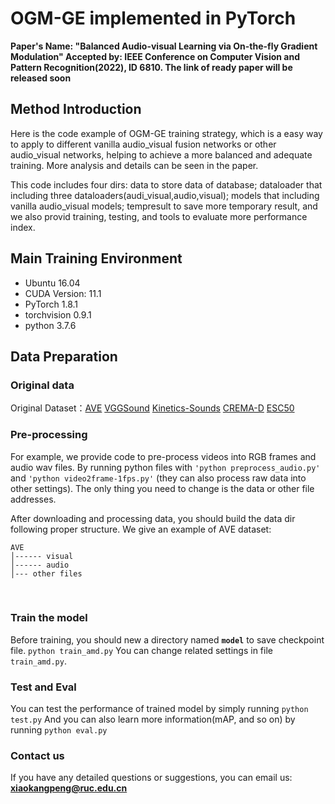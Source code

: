 # OGM-GE implemented in PyTorch
**Paper's Name: "Balanced Audio-visual Learning via On-the-fly Gradient Modulation"
Accepted by: IEEE Conference on Computer Vision and Pattern Recognition(2022), ID 6810.
The link of ready paper will be released soon**


## Method Introduction
Here is the code example of OGM-GE training strategy, which is a easy way to apply to different vanilla audio_visual fusion networks or other audio_visual networks, helping to achieve a more balanced and adequate training. More analysis and details can be seen in the paper.

This code includes four dirs: 
data to store data of database; 
dataloader that including three dataloaders(audi_visual,audio,visual); 
models that including vanilla audio_visual models; 
tempresult to save more temporary result, 
and we also provid training, testing, and tools to evaluate more performance index.


## Main Training Environment
+ Ubuntu 16.04
+ CUDA Version: 11.1
+ PyTorch 1.8.1
+ torchvision 0.9.1
+ python 3.7.6


## Data Preparation
### Original data
Original Dataset：[AVE](https://sites.google.com/view/audiovisualresearch)
[VGGSound](https://www.robots.ox.ac.uk/~vgg/data/vggsound/)
[Kinetics-Sounds](https://github.com/cvdfoundation/kinetics-dataset)
[CREMA-D](https://github.com/CheyneyComputerScience/CREMA-D)
[ESC50](https://github.com/karoldvl/ESC-50/archive/master.zip)



### Pre-processing

For example, we provide code to pre-process videos into RGB frames and audio wav files. By running python files with ```'python preprocess_audio.py'``` and ```'python video2frame-1fps.py'``` (they can also process raw data into other settings). The only thing you need to change is the data or other file addresses.


After downloading and processing data, you should build the data dir  following proper structure. We give an example of AVE dataset:
```
AVE
│------ visual
│------ audio
│--- other files
```

&nbsp;



### Train the model

Before training, you should new a directory named **`model`** to save checkpoint file. 
```python train_amd.py```
You can change related settings in file ```train_amd.py```.
&nbsp;


### Test and Eval

You can test the performance of trained model by simply running
```python test.py```
And you can also learn more information(mAP, and so on) by running
```python eval.py```


### Contact us

If you have any detailed questions or suggestions, you can email us:
**xiaokangpeng@ruc.edu.cn**
